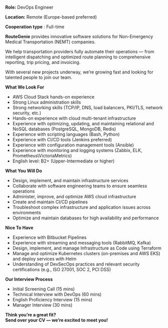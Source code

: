 **Role:** DevOps Engineer

**Location:** Remote (Europe-based preferred)

**Cooperation type** : Full-time

**RouteGenie** provides innovative software solutions for Non-Emergency
Medical Transportation (NEMT) companies.

We help transportation providers fully automate their operations — from
intelligent dispatching and optimized route planning to comprehensive
reporting, trip pricing, and invoicing.

With several new projects underway, we’re growing fast and looking for
talented people to join our team.

**What We Look For**

  * AWS Cloud Stack hands-on experience
  * Strong Linux administration skills
  * Strong networking skills (TCP/IP, DNS, load balancers, PKI/TLS, network security, etc.)
  * Hands-on experience with cloud multi-tenant infrastructure
  * Experience with optimizing, updating, and maintaining relational and NoSQL databases (PostgreSQL, MongoDB, Redis)
  * Experience with scripting languages (Bash, Python)
  * Experience with CI/CD tools (Jenkins preferred)
  * Experience with configuration management tools (Ansible)
  * Experience with monitoring and logging systems (Zabbix, ELK, Prometheus\VictoriaMetrics)
  * English level: B2+ (Upper-Intermediate or higher)

**What You Will Do**

  * Design, implement, and maintain infrastructure services
  * Collaborate with software engineering teams to ensure seamless operations
  * Administer, improve, and optimize AWS cloud infrastructure
  * Create and maintain CI/CD pipelines
  * Troubleshoot complex infrastructure and application issues across environments
  * Optimize and maintain databases for high availability and performance

**Nice To Have**

  * Experience with Bitbucket Pipelines
  * Experience with streaming and messaging tools (RabbitMQ, Kafka)
  * Design, implement, and manage Infrastructure as Code using Terraform
  * Manage and optimize Kubernetes clusters (on-premises and AWS EKS) and deploy services with Helm
  * Understanding of DevSecOps practices and relevant security certifications (e.g., ISO 27001, SOC 2, PCI DSS)

**Our Interview Process**

  * Initial Screening Call (15 mins)
  * Technical Interview with DevOps (60 mins)
  * English Proficiency Interview (15 mins)
  * Manager Interview (30 mins)

**Think you’re a great fit?  
Send over your CV — we’re excited to meet you!**